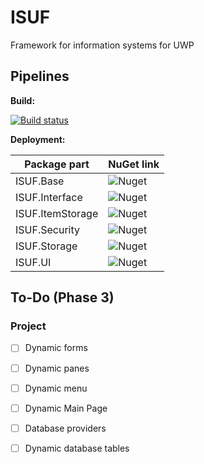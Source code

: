 # ISUF
Framework for information systems for UWP

## Pipelines
**Build:**

[![Build status](https://goid.visualstudio.com/ISUF/_apis/build/status/ISUF%20-%20VSO%20Build)](https://goid.visualstudio.com/ISUF/_build/latest?definitionId=11)


**Deployment:** 

| Package part | NuGet link |
|-|-|
| ISUF.Base | ![Nuget](https://img.shields.io/nuget/v/ISUF.Base.svg?color=green&label=NuGet) |
| ISUF.Interface | ![Nuget](https://img.shields.io/nuget/v/ISUF.Interface.svg?color=green&label=NuGet) |
| ISUF.ItemStorage | ![Nuget](https://img.shields.io/nuget/v/ISUF.ItemStorage.svg?color=green&label=NuGet) |
| ISUF.Security | ![Nuget](https://img.shields.io/nuget/v/ISUF.Security.svg?color=green&label=NuGet) |
| ISUF.Storage | ![Nuget](https://img.shields.io/nuget/v/ISUF.Storage.svg?color=green&label=NuGet) |
| ISUF.UI | ![Nuget](https://img.shields.io/nuget/v/ISUF.UI.svg?color=green&label=NuGet) |


## To-Do (Phase 3)

### Project

- [ ] Dynamic forms

- [ ] Dynamic panes

- [ ] Dynamic menu

- [ ] Dynamic Main Page

- [ ] Database providers

- [ ] Dynamic database tables
